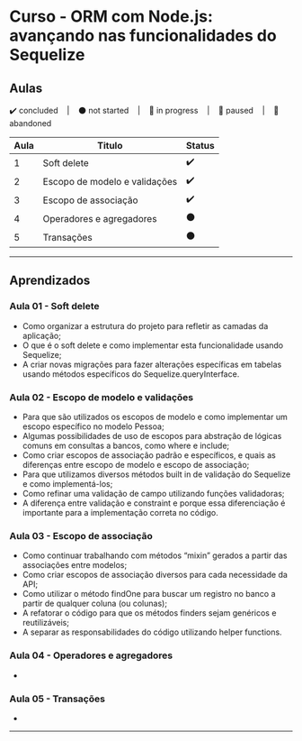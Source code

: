 # Curso - ORM com Node.js: avançando nas funcionalidades do Sequelize

## Aulas
<p>
  ✔️ concluded &nbsp;&nbsp;&nbsp;|&nbsp;&nbsp;&nbsp;
  ⚫ not started &nbsp;&nbsp;&nbsp;|&nbsp;&nbsp;&nbsp;
  🔵 in progress &nbsp;&nbsp;&nbsp;|&nbsp;&nbsp;&nbsp;
  🔶 paused &nbsp;&nbsp;&nbsp;|&nbsp;&nbsp;&nbsp;
  🔴 abandoned 
</p>

| Aula | Titulo | Status |
| --- | --- | --- |
| 1 | Soft delete  | ✔️ |
| 2 | Escopo de modelo e validações | ✔️ |
| 3 | Escopo de associação | ✔️ |
| 4 | Operadores e agregadores | ⚫ |
| 5 | Transações | ⚫ |

---

## Aprendizados

### Aula 01 - Soft delete 
<ul>
  <li>Como organizar a estrutura do projeto para refletir as camadas da aplicação;</li>
  <li>O que é o soft delete e como implementar esta funcionalidade usando Sequelize;</li>
  <li>A criar novas migrações para fazer alterações específicas em tabelas usando métodos específicos do Sequelize.queryInterface.</li>
</ul>

### Aula 02 - Escopo de modelo e validações
<ul>
  <li>Para que são utilizados os escopos de modelo e como implementar um escopo específico no modelo Pessoa;</li>
  <li>Algumas possibilidades de uso de escopos para abstração de lógicas comuns em consultas a bancos, como where e include;</li>
  <li>Como criar escopos de associação padrão e específicos, e quais as diferenças entre escopo de modelo e escopo de associação;</li>
  <li>Para que utilizamos diversos métodos built in de validação do Sequelize e como implementá-los;</li>
  <li>Como refinar uma validação de campo utilizando funções validadoras;</li>
  <li>A diferença entre validação e constraint e porque essa diferenciação é importante para a implementação correta no código.</li>
</ul>

### Aula 03 - Escopo de associação
<ul>
  <li>Como continuar trabalhando com métodos “mixin” gerados a partir das associações entre modelos;</li>
  <li>Como criar escopos de associação diversos para cada necessidade da API;</li>
  <li>Como utilizar o método findOne para buscar um registro no banco a partir de qualquer coluna (ou colunas);</li>
  <li>A refatorar o código para que os métodos finders sejam genéricos e reutilizáveis;</li>
  <li>A separar as responsabilidades do código utilizando helper functions.</li>
</ul>

### Aula 04 - Operadores e agregadores
<ul>
  <li></li>
</ul>

### Aula 05 - Transações
<ul>
  <li></li>
</ul>

---
